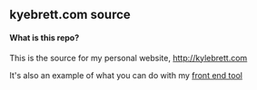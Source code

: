 ## kyebrett.com source

#### What is this repo?

This is the source for my personal website, <http://kylebrett.com>

It's also an example of what you can do with my [front end tool](http://github.com/dashkb/fetool)
